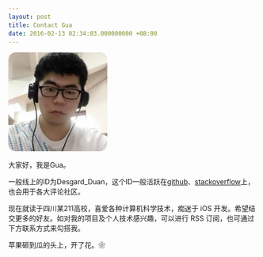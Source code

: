 ```yaml
---
layout: post
title: Contact Gua
date: 2016-02-13 02:34:03.000000000 +08:00
---
```


<p><img src="assets/images/photo.jpg" alt="image" width="200px" style="border-radius: 15px 15px 15px 15px;"></p>

大家好，我是Gua。

一般线上的ID为Desgard_Duan，这个ID一般活跃在[github](https://github.com/dgytdhy)、[stackoverflow](https://stackoverflow.com/users/6119149/desgard-duan)上，也会用于各大评论社区。

现在就读于四川某211高校，喜爱各种计算机科学技术，痴迷于 iOS 开发。希望结交更多的好友。如对我的项目及个人技术感兴趣，可以进行 RSS 订阅，也可通过下方联系方式来勾搭我。

苹果砸到瓜的头上，开了花。❀

<div class="github-card" data-user="desgard" data-width=100% data-height=""></div>

<center>

<h1>
<a href="https://github.com/desgard" class="fa fa-github"></a>
<a href="http://weibo.com/desgard/" class="fa fa-weibo"></a>
<a href="mailto:gua@desgard.com" class="fa fa-envelope"></a>
</h1>

</center>
